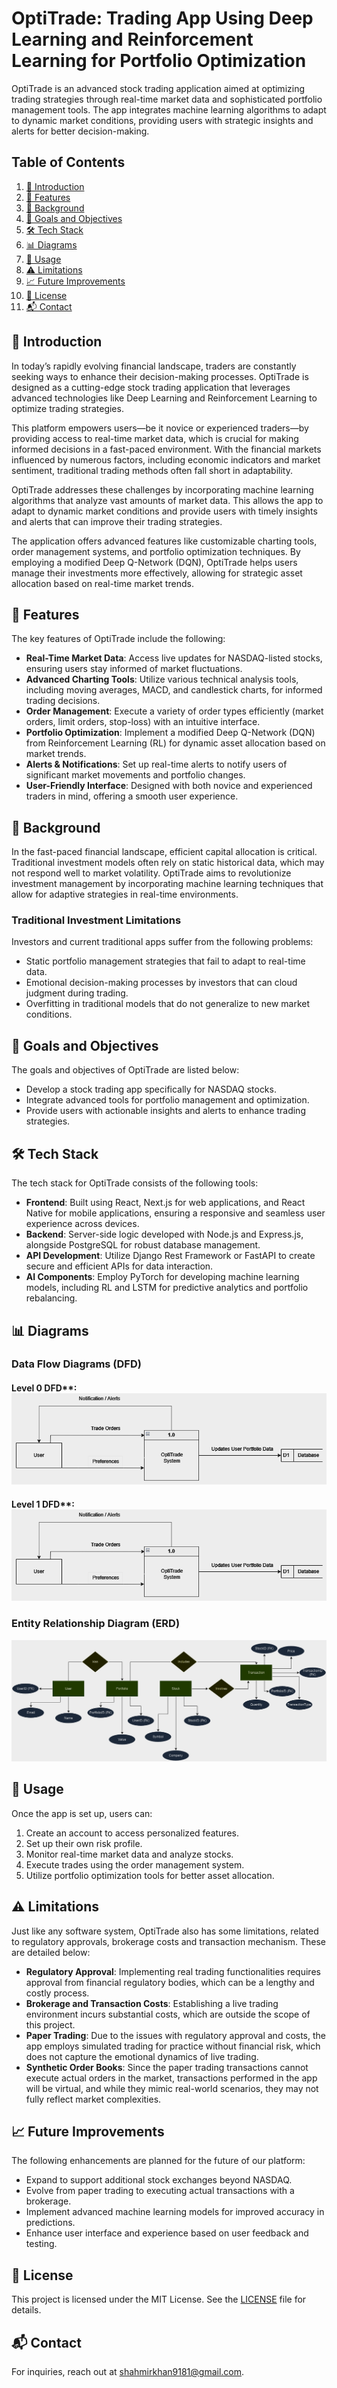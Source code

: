 # OptiTrade: Trading App Using Deep Learning and Reinforcement Learning for Portfolio Optimization

OptiTrade is an advanced stock trading application aimed at optimizing trading strategies through real-time market data and sophisticated portfolio management tools. The app integrates machine learning algorithms to adapt to dynamic market conditions, providing users with strategic insights and alerts for better decision-making.

## Table of Contents

1. [👋 Introduction](#introduction)
2. [🚀 Features](#features)
3. [📖 Background](#background)
4. [🎯 Goals and Objectives](#goals-and-objectives)
5. [🛠️ Tech Stack](#tech-stack)
6. [📊 Diagrams](#diagrams)
7. [🧪 Usage](#usage)
8. [⚠️ Limitations](#limitations)
9. [📈 Future Improvements](#future-improvements)
10. [📄 License](#license)
11. [📬 Contact](#contact)

## 👋 Introduction <a name="introduction"></a>

In today’s rapidly evolving financial landscape, traders are constantly seeking ways to enhance their decision-making processes. OptiTrade is designed as a cutting-edge stock trading application that leverages advanced technologies like Deep Learning and Reinforcement Learning to optimize trading strategies.

This platform empowers users—be it novice or experienced traders—by providing access to real-time market data, which is crucial for making informed decisions in a fast-paced environment. With the financial markets influenced by numerous factors, including economic indicators and market sentiment, traditional trading methods often fall short in adaptability.

OptiTrade addresses these challenges by incorporating machine learning algorithms that analyze vast amounts of market data. This allows the app to adapt to dynamic market conditions and provide users with timely insights and alerts that can improve their trading strategies.

The application offers advanced features like customizable charting tools, order management systems, and portfolio optimization techniques. By employing a modified Deep Q-Network (DQN), OptiTrade helps users manage their investments more effectively, allowing for strategic asset allocation based on real-time market trends.

## 🚀 Features <a name="features"></a>

The key features of OptiTrade include the following:

- **Real-Time Market Data**: Access live updates for NASDAQ-listed stocks, ensuring users stay informed of market fluctuations.
- **Advanced Charting Tools**: Utilize various technical analysis tools, including moving averages, MACD, and candlestick charts, for informed trading decisions.
- **Order Management**: Execute a variety of order types efficiently (market orders, limit orders, stop-loss) with an intuitive interface.
- **Portfolio Optimization**: Implement a modified Deep Q-Network (DQN) from Reinforcement Learning (RL) for dynamic asset allocation based on market trends.
- **Alerts & Notifications**: Set up real-time alerts to notify users of significant market movements and portfolio changes.
- **User-Friendly Interface**: Designed with both novice and experienced traders in mind, offering a smooth user experience.

## 📖 Background <a name="background"></a>

In the fast-paced financial landscape, efficient capital allocation is critical. Traditional investment models often rely on static historical data, which may not respond well to market volatility. OptiTrade aims to revolutionize investment management by incorporating machine learning techniques that allow for adaptive strategies in real-time environments.

### Traditional Investment Limitations

Investors and current traditional apps suffer from the following problems:

- Static portfolio management strategies that fail to adapt to real-time data.
- Emotional decision-making processes by investors that can cloud judgment during trading.
- Overfitting in traditional models that do not generalize to new market conditions.

## 🎯 Goals and Objectives <a name="goals-and-objectives"></a>

The goals and objectives of OptiTrade are listed below:

- Develop a stock trading app specifically for NASDAQ stocks.
- Integrate advanced tools for portfolio management and optimization.
- Provide users with actionable insights and alerts to enhance trading strategies.

## 🛠️ Tech Stack <a name="tech-stack"></a>  

The tech stack for OptiTrade consists of the following tools:

- **Frontend**: Built using React, Next.js for web applications, and React Native for mobile applications, ensuring a responsive and seamless user experience across devices.
- **Backend**: Server-side logic developed with Node.js and Express.js, alongside PostgreSQL for robust database management.
- **API Development**: Utilize Django Rest Framework or FastAPI to create secure and efficient APIs for data interaction.
- **AI Components**: Employ PyTorch for developing machine learning models, including RL and LSTM for predictive analytics and portfolio rebalancing.

## 📊 Diagrams <a name="diagrams"></a>
### Data Flow Diagrams (DFD)
#### Level 0 DFD**: ![DFD_LEVEL_0](img/DFD_Level_0.png)  
#### Level 1 DFD**: ![DFD_LEVEL_1](img/DFD_Level_0.png)

### Entity Relationship Diagram (ERD)
![ERD](img/ERD.png)

## 🧪 Usage <a name="usage"></a>
Once the app is set up, users can:
1. Create an account to access personalized features.
2. Set up their own risk profile.
3. Monitor real-time market data and analyze stocks.
4. Execute trades using the order management system.
5. Utilize portfolio optimization tools for better asset allocation.

## ⚠️ Limitations <a name="limitations"></a>

Just like any software system, OptiTrade also has some limitations, related to regulatory approvals, brokerage costs and transaction mechanism. These are detailed below:

- **Regulatory Approval**: Implementing real trading functionalities requires approval from financial regulatory bodies, which can be a lengthy and costly process.
- **Brokerage and Transaction Costs**: Establishing a live trading environment incurs substantial costs, which are outside the scope of this project.
- **Paper Trading**: Due to the issues with regulatory approval and costs, the app employs simulated trading for practice without financial risk, which does not capture the emotional dynamics of live trading.
- **Synthetic Order Books**: Since the paper trading transactions cannot execute actual orders in the market, transactions performed in the app will be virtual, and while they mimic real-world scenarios, they may not fully reflect market complexities.

## 📈 Future Improvements <a name="future-improvements"></a>

The following enhancements are planned for the future of our platform:

- Expand to support additional stock exchanges beyond NASDAQ.
- Evolve from paper trading to executing actual transactions with a brokerage.
- Implement advanced machine learning models for improved accuracy in predictions.
- Enhance user interface and experience based on user feedback and testing.

## 📄 License <a name="license"></a>
This project is licensed under the MIT License. See the [LICENSE](LICENSE) file for details.

## 📬 Contact <a name="contact"></a>
For inquiries, reach out at [shahmirkhan9181@gmail.com](mailto:shahmirkhan9181@gmail.com).
